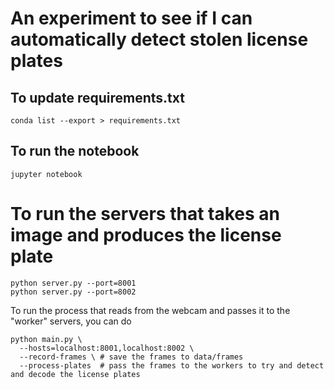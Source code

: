 # An experiment to see if I can automatically detect stolen license plates

## To update requirements.txt

    conda list --export > requirements.txt

## To run the notebook

    jupyter notebook

# To run the servers that takes an image and produces the license plate

    python server.py --port=8001
    python server.py --port=8002

To run the process that reads from the webcam and passes it to the "worker" servers, you can do

    python main.py \
      --hosts=localhost:8001,localhost:8002 \
      --record-frames \ # save the frames to data/frames
      --process-plates  # pass the frames to the workers to try and detect and decode the license plates
